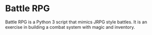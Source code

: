 # Battle RPG

Battle RPG is a Python 3 script that mimics JRPG style battles. It is an exercise in building a combat system with magic and inventory.
